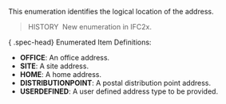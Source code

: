 ﻿This enumeration identifies the logical location of the address.

> HISTORY&nbsp; New enumeration in IFC2x.

{ .spec-head}
Enumerated Item Definitions:

* **OFFICE**: An office address.
* **SITE**: A site address.
* **HOME**: A home address.
* **DISTRIBUTIONPOINT**: A postal distribution point address.
* **USERDEFINED**: A user defined address type to be provided.